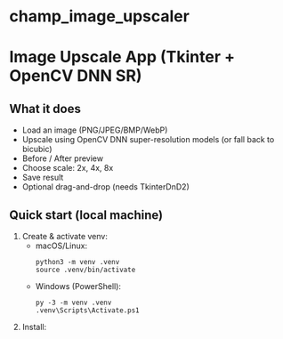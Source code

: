 # champ_image_upscaler
# Image Upscale App (Tkinter + OpenCV DNN SR)

## What it does
- Load an image (PNG/JPEG/BMP/WebP)
- Upscale using OpenCV DNN super-resolution models (or fall back to bicubic)
- Before / After preview
- Choose scale: 2x, 4x, 8x
- Save result
- Optional drag-and-drop (needs TkinterDnD2)

## Quick start (local machine)
1. Create & activate venv:
   - macOS/Linux:
     ```
     python3 -m venv .venv
     source .venv/bin/activate
     ```
   - Windows (PowerShell):
     ```
     py -3 -m venv .venv
     .venv\Scripts\Activate.ps1
     ```
2. Install:
